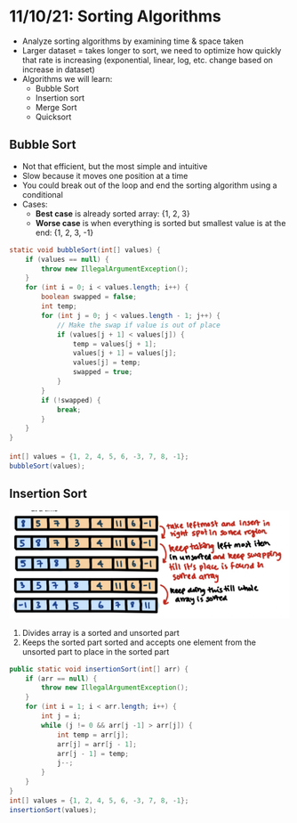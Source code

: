 # 11/10/21: Sorting Algorithms

- Analyze sorting algorithms by examining time & space taken
- Larger dataset = takes longer to sort, we need to optimize how quickly that rate is increasing (exponential, linear, log, etc. change based on increase in dataset)
- Algorithms we will learn:
  - Bubble Sort
  - Insertion sort
  - Merge Sort
  - Quicksort 

## Bubble Sort
- Not that efficient, but the most simple and intuitive 
- Slow because it moves one position at a time
- You could break out of the loop and end the sorting algorithm using a conditional
- Cases:
  - **Best case** is already sorted array: {1, 2, 3}
  - **Worse case** is when everything is sorted but smallest value is at the end: {1, 2, 3, -1}

``` java
static void bubbleSort(int[] values) {
    if (values == null) {
        throw new IllegalArgumentException();
    }
    for (int i = 0; i < values.length; i++) {
        boolean swapped = false;
        int temp;
        for (int j = 0; j < values.length - 1; j++) {
            // Make the swap if value is out of place
            if (values[j + 1] < values[j]) {
                temp = values[j + 1];
                values[j + 1] = values[j];
                values[j] = temp;
                swapped = true;
            }
        }
        if (!swapped) {
            break;
        }
    }
}

int[] values = {1, 2, 4, 5, 6, -3, 7, 8, -1};
bubbleSort(values);
```

## Insertion Sort

![Visual](/Images/InsertionSort.png)

1. Divides array is a sorted and unsorted part
2. Keeps the sorted part sorted and accepts one element from the unsorted part to place in the sorted part

```java
public static void insertionSort(int[] arr) {
    if (arr == null) {
        throw new IllegalArgumentException();
    }
    for (int i = 1; i < arr.length; i++) {
        int j = i;
        while (j != 0 && arr[j -1] > arr[j]) {
            int temp = arr[j];
            arr[j] = arr[j - 1];
            arr[j - 1] = temp;
            j--;
        }
    }
}    
int[] values = {1, 2, 4, 5, 6, -3, 7, 8, -1};
insertionSort(values);
```